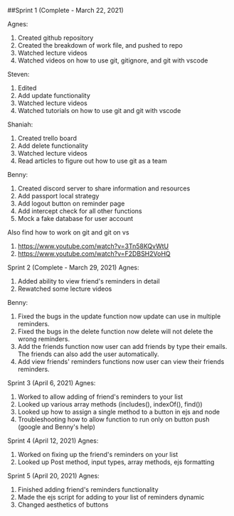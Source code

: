 ##Sprint 1 (Complete - March 22, 2021)

Agnes:
1. Created github repository
2. Created the breakdown of work file, and pushed to repo
3. Watched lecture videos
4. Watched videos on how to use git, gitignore, and git with vscode

Steven:
1. Edited 
2. Add update functionality
3. Watched lecture videos
4. Watched tutorials on how to use git and git with vscode

Shaniah:
1. Created trello board
2. Add delete functionality
3. Watched lecture videos
4. Read articles to figure out how to use git as a team

Benny:
1. Created discord server to share information and resources
2. Add passport local strategy 
3. Add logout button on reminder page 
4. Add intercept check for all other functions 
5. Mock a fake database for user account

Also find how to work on git and git on vs 
1. https://www.youtube.com/watch?v=3Tn58KQvWtU 
2. https://www.youtube.com/watch?v=F2DBSH2VoHQ


Sprint 2 (Complete - March 29, 2021)
Agnes:
1. Added ability to view friend's reminders in detail
2. Rewatched some lecture videos

Benny:
1. Fixed the bugs in the update function now update can use in multiple reminders.
2. Fixed the bugs in the delete function now delete will not delete the wrong reminders.
3. Add the friends function now user can add friends by type their emails.
   The friends can also add the user automatically.
5. Add view friends' reminders functions now user can view their friends reminders.


Sprint 3 (April 6, 2021)
Agnes:
1. Worked to allow adding of friend's reminders to your list
2. Looked up various array methods (includes(), indexOf(), find())
3. Looked up how to assign a single method to a button in ejs and node
4. Troubleshooting how to allow function to run only on button push (google and Benny's help)

Sprint 4 (April 12, 2021)
Agnes:
1. Worked on fixing up the friend's reminders on your list
2. Looked up Post method, input types, array methods, ejs formatting

Sprint 5 (April 20, 2021)
Agnes:
1. Finished adding friend's reminders functionality
2. Made the ejs script for adding to your list of reminders dynamic
3. Changed aesthetics of buttons